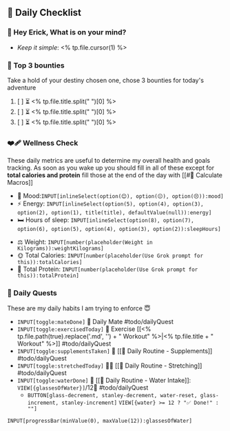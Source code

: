 ## 📅 Daily Checklist 
### 🧉 Hey Erick, What is on your mind?
- *Keep it simple*: <% tp.file.cursor(1) %>
### 🎯 Top 3 bounties 
Take a hold of your destiny chosen one, chose 3 bounties for today's adventure
1. [ ] ⏳ <% tp.file.title.split(" ")[0] %>
2. [ ] ⏳ <% tp.file.title.split(" ")[0] %>
3. [ ] ⏳ <% tp.file.title.split(" ")[0] %>
### ❤️‍🩹 Wellness Check
These daily metrics are useful to determine my overall health and goals tracking. As soon as you wake up you should fill in all of these except for **total calories and protein** fill those at the end of the day with [[#🧮 Calculate Macros]]
- 🐸 Mood:`INPUT[inlineSelect(option(😊), option(😐), option(😣)):mood]`
- ⚡ Energy: `INPUT[inlineSelect(option(5), option(4), option(3), option(2), option(1), title(title), defaultValue(null)):energy]`
- 🛏️ Hours of sleep: `INPUT[inlineSelect(option(8), option(7), option(6), option(5), option(4), option(3), option(2)):sleepHours]`
* ⚖️ Weight: `INPUT[number(placeholder(Weight in Kilograms)):weightKilograms]`
* 🌞 Total Calories: `INPUT[number(placeholder(Use Grok prompt for this)):totalCalories]`
* 🍖 Total Protein: `INPUT[number(placeholder(Use Grok prompt for this)):totalProtein]`

### 👻 Daily Quests
These are my daily habits I am trying to enforce 😇
* `INPUT[toggle:mateDone]` 🧉 Daily Mate #todo/dailyQuest
* `INPUT[toggle:exercisedToday]` 🫗 Exercise [[<% tp.file.path(true).replace('.md', '') + " Workout" %>|<% tp.file.title + " Workout" %>]] #todo/dailyQuest 
* `INPUT[toggle:supplementsTaken]` 💊 [[📆 Daily Routine - Supplements]] #todo/dailyQuest 
* `INPUT[toggle:stretchedToday]` 🤸‍♀️ [[📆 Daily Routine - Stretching]] #todo/dailyQuest 
* `INPUT[toggle:waterDone]` 🫗 [[📆 Daily Routine - Water Intake]]: `VIEW[{glassesOfWater}]`/12🥛 #todo/dailyQuest 
	* `BUTTON[glass-decrement, stanley-decrement, water-reset, glass-increment, stanley-increment]` `VIEW[{water} >= 12 ? "✅ Done!" : ""]`
```meta-bind
INPUT[progressBar(minValue(0), maxValue(12)):glassesOfWater]
```
